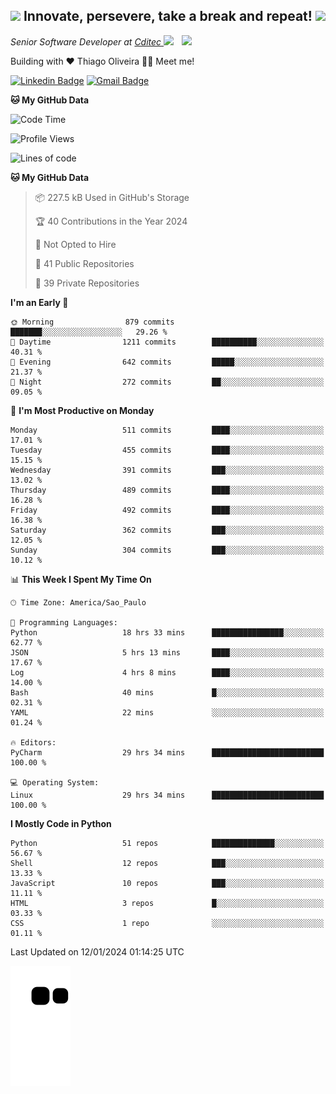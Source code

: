 <h2><img src="https://emojis.slackmojis.com/emojis/images/1531849430/4246/blob-sunglasses.gif?1531849430" width="30"/> Innovate, persevere, take a break and repeat! <img src="https://media.giphy.com/media/12oufCB0MyZ1Go/giphy.gif" width="50"></h2>
<img align='right' src="https://media.giphy.com/media/M9gbBd9nbDrOTu1Mqx/giphy.gif" width="230">
<p><em>Senior Software Developer at <a href="https://www.cditec.com.br/">Cditec
</a><img src="https://media.giphy.com/media/WUlplcMpOCEmTGBtBW/giphy.gif" width="30"> 
</em></p>



Building with ❤️ Thiago Oliveira 👋🏽 Meet me!

[![Linkedin Badge](https://img.shields.io/badge/-Thiago-blue?style=flat-square&logo=Linkedin&logoColor=white&link=https://www.linkedin.com/in/tgmarinho/)](https://www.linkedin.com/in/thiagoceconelo/) 
[![Gmail Badge](https://img.shields.io/badge/-thiceconelo@gmail.com-c14438?style=flat-square&logo=Gmail&logoColor=white&link=mailto:thiceconelo@gmail.com)](mailto:thiceconelo@gmail.com)

</em></p>

<!-- <span style="height ">
![Anurag's GitHub stats](https://github-readme-stats.vercel.app/api?username=arthurspk&show_icons=true&theme=tokyonight)
</span> -->

**🐱 My GitHub Data** 
<!--START_SECTION:waka-->
![Code Time](http://img.shields.io/badge/Code%20Time-1%2C057%20hrs%2037%20mins-blue)

![Profile Views](http://img.shields.io/badge/Profile%20Views-0-blue)

![Lines of code](https://img.shields.io/badge/From%20Hello%20World%20I%27ve%20Written-4.3%20million%20lines%20of%20code-blue)

**🐱 My GitHub Data** 

> 📦 227.5 kB Used in GitHub's Storage 
 > 
> 🏆 40 Contributions in the Year 2024
 > 
> 🚫 Not Opted to Hire
 > 
> 📜 41 Public Repositories 
 > 
> 🔑 39 Private Repositories 
 > 
**I'm an Early 🐤** 

```text
🌞 Morning                879 commits         ███████░░░░░░░░░░░░░░░░░░   29.26 % 
🌆 Daytime                1211 commits        ██████████░░░░░░░░░░░░░░░   40.31 % 
🌃 Evening                642 commits         █████░░░░░░░░░░░░░░░░░░░░   21.37 % 
🌙 Night                  272 commits         ██░░░░░░░░░░░░░░░░░░░░░░░   09.05 % 
```
📅 **I'm Most Productive on Monday** 

```text
Monday                   511 commits         ████░░░░░░░░░░░░░░░░░░░░░   17.01 % 
Tuesday                  455 commits         ████░░░░░░░░░░░░░░░░░░░░░   15.15 % 
Wednesday                391 commits         ███░░░░░░░░░░░░░░░░░░░░░░   13.02 % 
Thursday                 489 commits         ████░░░░░░░░░░░░░░░░░░░░░   16.28 % 
Friday                   492 commits         ████░░░░░░░░░░░░░░░░░░░░░   16.38 % 
Saturday                 362 commits         ███░░░░░░░░░░░░░░░░░░░░░░   12.05 % 
Sunday                   304 commits         ███░░░░░░░░░░░░░░░░░░░░░░   10.12 % 
```


📊 **This Week I Spent My Time On** 

```text
🕑︎ Time Zone: America/Sao_Paulo

💬 Programming Languages: 
Python                   18 hrs 33 mins      ████████████████░░░░░░░░░   62.77 % 
JSON                     5 hrs 13 mins       ████░░░░░░░░░░░░░░░░░░░░░   17.67 % 
Log                      4 hrs 8 mins        ████░░░░░░░░░░░░░░░░░░░░░   14.00 % 
Bash                     40 mins             █░░░░░░░░░░░░░░░░░░░░░░░░   02.31 % 
YAML                     22 mins             ░░░░░░░░░░░░░░░░░░░░░░░░░   01.24 % 

🔥 Editors: 
PyCharm                  29 hrs 34 mins      █████████████████████████   100.00 % 

💻 Operating System: 
Linux                    29 hrs 34 mins      █████████████████████████   100.00 % 
```

**I Mostly Code in Python** 

```text
Python                   51 repos            ██████████████░░░░░░░░░░░   56.67 % 
Shell                    12 repos            ███░░░░░░░░░░░░░░░░░░░░░░   13.33 % 
JavaScript               10 repos            ███░░░░░░░░░░░░░░░░░░░░░░   11.11 % 
HTML                     3 repos             █░░░░░░░░░░░░░░░░░░░░░░░░   03.33 % 
CSS                      1 repo              ░░░░░░░░░░░░░░░░░░░░░░░░░   01.11 % 
```




 Last Updated on 12/01/2024 01:14:25 UTC
<!--END_SECTION:waka-->

![Snake animation](https://github.com/rafaballerini/rafaballerini/blob/output/github-contribution-grid-snake.svg)


<!---
ceconelo/ceconelo is a ✨ special ✨ repository because its `README.md` (this file) appears on your GitHub profile.
You can click the Preview link to take a look at your changes.
--->
